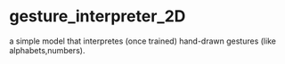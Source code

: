 # gesture_interpreter_2D
a simple model that interpretes (once trained) hand-drawn gestures (like alphabets,numbers).
